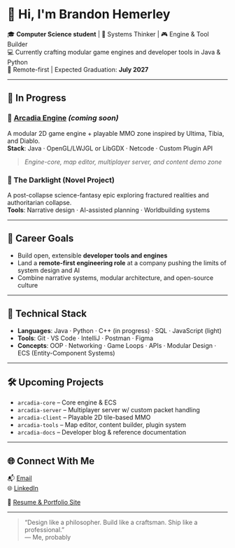 # 👋 Hi, I'm Brandon Hemerley

🎓 **Computer Science student** | 🧠 Systems Thinker | 🎮 Engine & Tool Builder  
💻 Currently crafting modular game engines and developer tools in Java & Python  
📍 Remote-first | Expected Graduation: **July 2027**

---

## 🚧 In Progress
### 🔹 [Arcadia Engine](https://github.com/hemerley) *(coming soon)*  
A modular 2D game engine + playable MMO zone inspired by Ultima, Tibia, and Diablo.  
**Stack**: Java · OpenGL/LWJGL or LibGDX · Netcode · Custom Plugin API  
> *Engine-core, map editor, multiplayer server, and content demo zone*

### 🔹 The Darklight (Novel Project)  
A post-collapse science-fantasy epic exploring fractured realities and authoritarian collapse.  
**Tools**: Narrative design · AI-assisted planning · Worldbuilding systems

---

## 💼 Career Goals
- Build open, extensible **developer tools and engines**
- Land a **remote-first engineering role** at a company pushing the limits of system design and AI
- Combine narrative systems, modular architecture, and open-source culture

---

## 🧰 Technical Stack
- **Languages**: Java · Python · C++ (in progress) · SQL · JavaScript (light)  
- **Tools**: Git · VS Code · IntelliJ · Postman · Figma  
- **Concepts**: OOP · Networking · Game Loops · APIs · Modular Design · ECS (Entity-Component Systems)

---

## 🛠 Upcoming Projects
- `arcadia-core` – Core engine & ECS
- `arcadia-server` – Multiplayer server w/ custom packet handling
- `arcadia-client` – Playable 2D tile-based MMO
- `arcadia-tools` – Map editor, content builder, plugin system
- `arcadia-docs` – Developer blog & reference documentation

---

## 🌐 Connect With Me
📬 [Email](mailto:hemerley.dev@gmail.com)  
🌐 [LinkedIn](https://www.linkedin.com/in/brandon-hemerley-39b2402a6)

📂 [Resume & Portfolio Site](#coming-soon)

---

> “Design like a philosopher. Build like a craftsman. Ship like a professional.”  
— Me, probably

